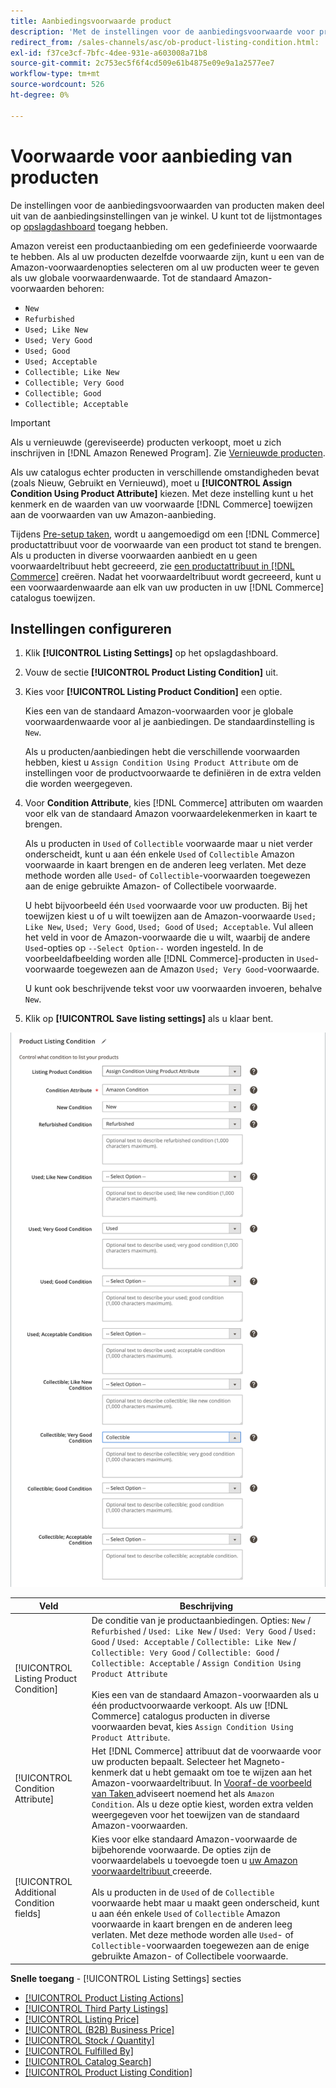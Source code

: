 ```yaml
---
title: Aanbiedingsvoorwaarde product
description: 'Met de instellingen voor de aanbiedingsvoorwaarde voor producten kunt u de producten van de Handel toewijzen aan een Amazon-productvoorwaarde, zoals "Nieuw" of "Gereviseerd".'
redirect_from: /sales-channels/asc/ob-product-listing-condition.html: 
exl-id: f37ce3cf-7bfc-4dee-931e-a603008a71b8
source-git-commit: 2c753ec5f6f4cd509e61b4875e09e9a1a2577ee7
workflow-type: tm+mt
source-wordcount: 526
ht-degree: 0%

---
```


# Voorwaarde voor aanbieding van producten

De instellingen voor de aanbiedingsvoorwaarden van producten maken deel uit van de aanbiedingsinstellingen van je winkel. U kunt tot de lijstmontages op [opslagdashboard](./amazon-store-dashboard.md) toegang hebben.

Amazon vereist een productaanbieding om een gedefinieerde voorwaarde te hebben. Als al uw producten dezelfde voorwaarde zijn, kunt u een van de Amazon-voorwaardenopties selecteren om al uw producten weer te geven als uw globale voorwaardenwaarde. Tot de standaard Amazon-voorwaarden behoren:

- `New`
- `Refurbished`
- `Used; Like New`
- `Used; Very Good`
- `Used; Good`
- `Used; Acceptable`
- `Collectible; Like New`
- `Collectible; Very Good`
- `Collectible; Good`
- `Collectible; Acceptable`

>[!IMPORTANT]
>
>Als u vernieuwde (gereviseerde) producten verkoopt, moet u zich inschrijven in [!DNL Amazon Renewed Program]. Zie [Vernieuwde producten](./renewed-products.md).

Als uw catalogus echter producten in verschillende omstandigheden bevat (zoals Nieuw, Gebruikt en Vernieuwd), moet u **[!UICONTROL Assign Condition Using Product Attribute]** kiezen. Met deze instelling kunt u het kenmerk en de waarden van uw voorwaarde [!DNL Commerce] toewijzen aan de voorwaarden van uw Amazon-aanbieding.

Tijdens [Pre-setup taken](./amazon-pre-setup-tasks.md), wordt u aangemoedigd om een [!DNL Commerce] productattribuut voor de voorwaarde van een product tot stand te brengen. Als u producten in diverse voorwaarden aanbiedt en u geen voorwaardeltribuut hebt gecreeerd, zie [een productattribuut in [!DNL Commerce]](./ob-creating-magento-attributes.md) creëren. Nadat het voorwaardeltribuut wordt gecreeerd, kunt u een voorwaardenwaarde aan elk van uw producten in uw [!DNL Commerce] catalogus toewijzen.

## Instellingen configureren

1. Klik **[!UICONTROL Listing Settings]** op het opslagdashboard.

1. Vouw de sectie **[!UICONTROL Product Listing Condition]** uit.

1. Kies voor **[!UICONTROL Listing Product Condition]** een optie.

   Kies een van de standaard Amazon-voorwaarden voor je globale voorwaardenwaarde voor al je aanbiedingen. De standaardinstelling is `New`.

   Als u producten/aanbiedingen hebt die verschillende voorwaarden hebben, kiest u `Assign Condition Using Product Attribute` om de instellingen voor de productvoorwaarde te definiëren in de extra velden die worden weergegeven.

1. Voor **Condition Attribute**, kies [!DNL Commerce] attributen om waarden voor elk van de standaard Amazon voorwaardelekenmerken in kaart te brengen.

   Als u producten in `Used` of `Collectible` voorwaarde maar u niet verder onderscheidt, kunt u aan één enkele `Used` of `Collectible` Amazon voorwaarde in kaart brengen en de anderen leeg verlaten. Met deze methode worden alle `Used`- of `Collectible`-voorwaarden toegewezen aan de enige gebruikte Amazon- of Collectibele voorwaarde.

   U hebt bijvoorbeeld één `Used` voorwaarde voor uw producten. Bij het toewijzen kiest u of u wilt toewijzen aan de Amazon-voorwaarde `Used; Like New`, `Used; Very Good`, `Used; Good` of `Used; Acceptable`. Vul alleen het veld in voor de Amazon-voorwaarde die u wilt, waarbij de andere `Used`-opties op `--Select Option--` worden ingesteld. In de voorbeeldafbeelding worden alle [!DNL Commerce]-producten in `Used`-voorwaarde toegewezen aan de Amazon `Used; Very Good`-voorwaarde.

   U kunt ook beschrijvende tekst voor uw voorwaarden invoeren, behalve `New`.

1. Klik op **[!UICONTROL Save listing settings]** als u klaar bent.

![Voorwaarde voor aanbieding van producten](assets/amazon-product-listing-condition.png)

| Veld | Beschrijving |
|---|---|
| [!UICONTROL Listing Product Condition] | De conditie van je productaanbiedingen. Opties: `New` / `Refurbished` / `Used: Like New` / `Used: Very Good` / `Used: Good` / `Used: Acceptable` / `Collectible: Like New` / `Collectible: Very Good` / `Collectible: Good` / `Collectible: Acceptable` / `Assign Condition Using Product Attribute`<br><br>Kies een van de standaard Amazon-voorwaarden als u één productvoorwaarde verkoopt. Als uw [!DNL Commerce] catalogus producten in diverse voorwaarden bevat, kies `Assign Condition Using Product Attribute`. |
| [!UICONTROL Condition Attribute] | Het [!DNL Commerce] attribuut dat de voorwaarde voor uw producten bepaalt. Selecteer het Magneto-kenmerk dat u hebt gemaakt om toe te wijzen aan het Amazon-voorwaardeltribuut. In [Vooraf-de voorbeeld van Taken ](./ob-creating-magento-attributes.md) adviseert noemend het als `Amazon Condition`. Als u deze optie kiest, worden extra velden weergegeven voor het toewijzen van de standaard Amazon-voorwaarden. |
| [!UICONTROL Additional Condition fields] | Kies voor elke standaard Amazon-voorwaarde de bijbehorende voorwaarde. De opties zijn de voorwaardelabels u toevoegde toen u [uw Amazon voorwaardeltribuut ](./ob-creating-magento-attributes.md) creeerde.<br><br>Als u producten in de  `Used` of de  `Collectible` voorwaarde hebt maar u maakt geen onderscheid, kunt u aan één enkele  `Used` of  `Collectible` Amazon voorwaarde in kaart brengen en de anderen leeg verlaten. Met deze methode worden alle `Used`- of `Collectible`-voorwaarden toegewezen aan de enige gebruikte Amazon- of Collectibele voorwaarde. |

**Snelle toegang**  -  [!UICONTROL Listing Settings] secties

- [[!UICONTROL Product Listing Actions]](./product-listing-actions.md)
- [[!UICONTROL Third Party Listings]](./third-party-listing-settings.md)
- [[!UICONTROL Listing Price]](./listing-price.md)
- [[!UICONTROL (B2B) Business Price]](./business-pricing.md)
- [[!UICONTROL Stock / Quantity]](./stock-quantity.md)
- [[!UICONTROL Fulfilled By]](./fulfilled-by.md)
- [[!UICONTROL Catalog Search]](./catalog-search.md)
- [[!UICONTROL Product Listing Condition]](./product-listing-condition.md)

